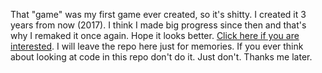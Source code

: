 That "game" was my first game ever created, so it's shitty. I created it 3 years from now (2017). I think I made big progress since then and that's why I remaked it once again. Hope it looks better. [Click here if you are interested](https://github.com/morsisko/SFML-FlappyBird). I will leave the repo here just for memories. If you ever think about looking at code in this repo don't do it. Just don't. Thanks me later. 
